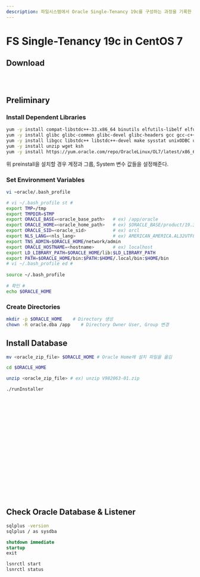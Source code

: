 ```yaml
---
description: 파일시스템에서 Oracle Single-Tenancy 19c를 구성하는 과정을 기록한 문서이다.
---
```


# FS Single-Tenancy 19c in CentOS 7

## Download

<figure><img src="../../../../.gitbook/assets/image-20230111110328196.png" alt=""><figcaption></figcaption></figure>

<figure><img src="../../../../.gitbook/assets/image-20230111171750565 (1).png" alt=""><figcaption></figcaption></figure>

<figure><img src="../../../../.gitbook/assets/image-20230111171901160.png" alt=""><figcaption></figcaption></figure>

## Preliminary

### Install Dependent Libraries

```bash
yum -y install compat-libstdc++-33.x86_64 binutils elfutils-libelf elfutils-libelf-devel
yum -y install glibc glibc-common glibc-devel glibc-headers gcc gcc-c++ libaio libaio-devel
yum -y install libgcc libstdc++ libstdc++-devel make sysstat unixODBC unixODBC-devel
yum -y install unzip wget ksh
yum -y install https://yum.oracle.com/repo/OracleLinux/OL7/latest/x86_64/getPackage/oracle-database-preinstall-19c-1.0-3.el7.x86_64.rpm
```

위 preinstall을 설치할 경우 계정과 그룹, System 변수 값들을 설정해준다.

### Set Environment Variables

```bash
vi ~oracle/.bash_profile

# vi ~/.bash_profile st #
export TMP=/tmp
export TMPDIR=$TMP
export ORACLE_BASE=<oracle_base_path>   # ex) /app/oracle
export ORACLE_HOME=<oracle_home_path>   # ex) $ORACLE_BASE/product/19.3.0.0.0/dbhome_1
export ORACLE_SID=<oracle_sid>          # ex) orcl
export NLS_LANG=<nls_lang>              # ex) AMERICAN_AMERICA.AL32UTF8
export TNS_ADMIN=$ORACLE_HOME/network/admin
export ORACLE_HOSTNAME=<hostname>       # ex) localhost
export LD_LIBRARY_PATH=$ORACLE_HOME/lib:$LD_LIBRARY_PATH
export PATH=$ORACLE_HOME/bin:$PATH:$HOME/.local/bin:$HOME/bin
# vi ~/.bash_profile ed #
 
source ~/.bash_profile
 
# 확인 #
echo $ORACLE_HOME
```

### Create Directories

```bash
mkdir -p $ORACLE_HOME    # Directory 생성
chown -R oracle.dba /app    # Directory Owner User, Group 변경
```

## Install Database

```bash
mv <oracle_zip_file> $ORACLE_HOME # Oracle Home에 설치 파일을 옮김

cd $ORACLE_HOME

unzip <oracle_zip_file> # ex) unzip V982063-01.zip

./runInstaller
```

<figure><img src="../../../../.gitbook/assets/image (10) (1) (1) (1).png" alt=""><figcaption></figcaption></figure>

<figure><img src="../../../../.gitbook/assets/image (2) (1) (1) (1) (1) (1) (1) (1) (1) (1) (1) (1).png" alt=""><figcaption></figcaption></figure>

<figure><img src="../../../../.gitbook/assets/image (3) (1) (1) (1) (1) (1) (1) (1) (1) (1).png" alt=""><figcaption></figcaption></figure>

<figure><img src="../../../../.gitbook/assets/image (4) (1) (1) (1) (1) (1) (1) (1).png" alt=""><figcaption></figcaption></figure>

<figure><img src="../../../../.gitbook/assets/image (5) (1) (1) (1) (1) (1) (1) (1).png" alt=""><figcaption></figcaption></figure>

<figure><img src="../../../../.gitbook/assets/image (6) (1) (1) (1) (1) (1) (1).png" alt=""><figcaption></figcaption></figure>

<figure><img src="../../../../.gitbook/assets/image (7) (1) (1) (1) (1) (1) (1).png" alt=""><figcaption></figcaption></figure>

<figure><img src="../../../../.gitbook/assets/image (8) (1) (1) (1) (1) (1).png" alt=""><figcaption></figcaption></figure>

<figure><img src="../../../../.gitbook/assets/image (9) (1) (1) (1) (1).png" alt=""><figcaption></figcaption></figure>

<figure><img src="../../../../.gitbook/assets/image (10) (1) (1) (1) (1).png" alt=""><figcaption></figcaption></figure>

<figure><img src="../../../../.gitbook/assets/image (11) (1) (1) (1).png" alt=""><figcaption></figcaption></figure>

<figure><img src="../../../../.gitbook/assets/image (12) (1) (1) (1).png" alt=""><figcaption></figcaption></figure>

<figure><img src="../../../../.gitbook/assets/image (13) (1) (1).png" alt=""><figcaption></figcaption></figure>

<figure><img src="../../../../.gitbook/assets/image (14) (1).png" alt=""><figcaption></figcaption></figure>

<figure><img src="../../../../.gitbook/assets/image (15) (1).png" alt=""><figcaption></figcaption></figure>

<figure><img src="../../../../.gitbook/assets/image (16) (1).png" alt=""><figcaption></figcaption></figure>

<figure><img src="../../../../.gitbook/assets/image (17) (1).png" alt=""><figcaption></figcaption></figure>

<figure><img src="../../../../.gitbook/assets/image (18) (1).png" alt=""><figcaption></figcaption></figure>

<figure><img src="../../../../.gitbook/assets/image (19) (1).png" alt=""><figcaption></figcaption></figure>

<figure><img src="../../../../.gitbook/assets/image (20) (1).png" alt=""><figcaption></figcaption></figure>

## Check Oracle Database & Listener

```bash
sqlplus -version
sqlplus / as sysdba
```

```sql
shutdown immediate
startup
exit
```

```bash
lsnrctl start
lsnrctl status
```
